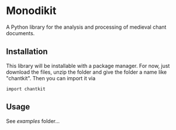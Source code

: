 # Monodikit

A Python library for the analysis and processing of medieval chant documents. 

## Installation

This library will be installable with a package manager. For now, just download the files, unzip the folder and give the folder a name like 
"chantkit". Then you can import it via
```
import chantkit
```

## Usage
See *examples* folder...

